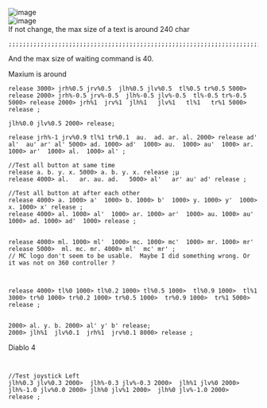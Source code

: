 ![image](https://github.com/EloiStree/2023_06_21_ArduinoToX360/assets/20149493/d67d5e6d-2545-448d-a018-0c78ad29710c)  
![image](https://github.com/EloiStree/2023_06_21_ArduinoToX360/assets/20149493/5cb8c578-b97f-4355-bb95-27f2e2169928)  
If not change, the max size of a text is around 240 char  
  

```
;;;;;;;;;;;;;;;;;;;;;;;;;;;;;;;;;;;;;;;;;;;;;;;;;;;;;;;;;;;;;;;;;;;;;;;;;;;;;;;;;;;;;;;;;;;;;;;;;;;;;;;;;;;;;;;;;;;;;;;;;;;;;;;;;;;;;;;;;;;;;;;;;;;;;;;;;;;;;;;;;;;;;;;;;;;;;;;;;;;;;;;;;;;;;;;;;;;;;;;;;;;;;;;;;;;;;;;;;;;;;;;;;;;;;;;;;;;;;;;;
```
And the max size of waiting command is 40.

Maxium is around 


```
release 3000> jrh%0.5 jrv%0.5  jlh%0.5 jlv%0.5  tl%0.5 tr%0.5 5000> release 2000> jrh%-0.5 jrv%-0.5  jlh%-0.5 jlv%-0.5  tl%-0.5 tr%-0.5 5000> release 2000> jrh%1  jrv%1  jlh%1   jlv%1   tl%1   tr%1 5000> release ;

jlh%0.0 jlv%0.5 2000> release; 
```

```
release jrh%-1 jrv%0.9 tl%1 tr%0.1  au.  ad. ar. al. 2000> release ad'  al'  au' ar' al' 5000> ad. 1000> ad'  1000> au.  1000> au'  1000> ar.  1000> ar'  1000> al.  1000> al' ;
```

```
//Test all button at same time
release a. b. y. x. 5000> a. b. y. x. release ;µ
release 4000> al.   ar. au. ad.   5000> al'   ar' au' ad' release ;

//Test all button at after each other
release 4000> a. 1000> a'  1000> b. 1000> b'  1000> y. 1000> y'  1000> x. 1000> x' release ;
release 4000> al. 1000> al'  1000> ar. 1000> ar'  1000> au. 1000> au'  1000> ad. 1000> ad'  1000> release ;


release 4000> ml. 1000> ml'  1000> mc. 1000> mc'  1000> mr. 1000> mr' release 5000>  ml. mc. mr. 4000> ml'  mc' mr' ;
// MC logo don't seem to be usable.  Maybe I did something wrong. Or it was not on 360 controller ?



release 4000> tl%0 1000> tl%0.2 1000> tl%0.5 1000>  tl%0.9 1000>  tl%1 3000> tr%0 1000> tr%0.2 1000> tr%0.5 1000>  tr%0.9 1000>  tr%1 5000> release ;


2000> al. y. b. 2000> al' y' b' release;
2000> jlh%1  jlv%0.1  jrh%1  jrv%0.1 8000> release ;

```


Diablo 4
```


//Test joystick Left
jlh%0.3 jlv%0.3 2000>  jlh%-0.3 jlv%-0.3 2000>  jlh%1 jlv%0 2000>  jlh%-1.0 jlv%0.0 2000> jlh%0 jlv%1 2000>  jlh%0 jlv%-1.0 2000>   release ;


```


